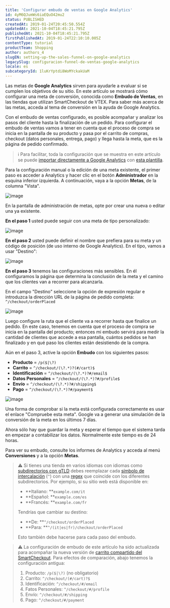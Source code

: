 ```yaml
---
title: 'Configurar embudo de ventas en Google Analytics'
id: 4yM6QJumWs6iaEQuO42mu2
status: PUBLISHED
createdAt: 2019-01-24T20:45:50.554Z
updatedAt: 2021-10-04T18:45:21.795Z
publishedAt: 2021-10-04T18:45:21.795Z
firstPublishedAt: 2019-01-24T22:10:10.005Z
contentType: tutorial
productTeam: Shopping
author: authors_4
slugEN: setting-up-the-sales-funnel-on-google-analytics
legacySlug: configuracion-funnel-de-ventas-google-analytics
locale: es
subcategoryId: 1luKrYptdi8WoMYckakUaM
---
```


Las metas de **Google Analytics** sirven para ayudarle a evaluar si se cumplen los objetivos de su sitio. En este artículo se mostrará cómo configurar una meta de conversión, conocida como __Embudo de Ventas__, en las tiendas que utilizan SmartCheckout de VTEX. Para saber más acerca de las metas, acceda al tema de conversión en la ayuda de Google Analytics.

Con el embudo de ventas configurado, es posible acompañar y analizar los pasos del cliente hasta la finalización de un pedido. Para configurar el embudo de ventas vamos a tener en cuenta que el proceso de compra se inicia en la pantalla de su producto y pasa por el carrito de compras, checkout (datos personales, entrega, pago) y llega hasta la meta, que es la página de pedido confirmado.

> ℹ️ Para facilitar, toda la configuración que se muestra en este artículo se puede [importar directamente a Google Analytics](https://support.google.com/analytics/answer/1032415?hl=es) con [esta plantilla](https://analytics.google.com/analytics/web/template?uid=tTp2GkIJRiGodszJbq8RsA).

Para la configuración manual o la edición de una meta existente, el primer paso es acceder a Analytics y hacer clic en el botón __Administrador__ en la esquina inferior izquierda. A continuación, vaya a la opción __Metas__, de la columna "Vista".

![image](//images.ctfassets.net/alneenqid6w5/1br6W1yFRuMWoO2wW8Iu04/de2c4c8938a856821b25fde18b2632a7/image.png)

En la pantalla de administración de metas, opte por crear una nueva o editar una ya existente.

__En el paso 1__ usted puede seguir con una meta de tipo personalizado:

![image](//images.ctfassets.net/alneenqid6w5/7GPxGfEoaA2GUqOGA48U2a/3b731dfd468a389813d0da16802df98f/image.png)

__En el paso 2__ usted puede definir el nombre que prefiera para su meta y un código de posición (de uso interno de Google Analytics). En el tipo, vamos a usar "Destino":

![image](//images.ctfassets.net/alneenqid6w5/6Sdi6PJ4e4SKiuUSeEgMii/d0f1e7fb597333867e4d56453922847a/image.png)

__En el paso 3__ tenemos las configuraciones más sensibles. En él configuramos la página que determina la conclusión de la meta y el camino que los clientes van a recorrer para alcanzarla.

En el campo "Destino" seleccione la opción de expresión regular e introduzca la dirección URL de la página de pedido completa: `^/checkout/orderPlaced`

![image](//images.ctfassets.net/alneenqid6w5/6lxVMRQt7GWcqqSiCGe40g/177d2cf23b65d5f2134fc389a5646b9b/image.png)

Luego configure la ruta que el cliente va a recorrer hasta que finalice un pedido. En este caso, tenemos en cuenta que el proceso de compra se inicia en la pantalla del producto; entonces mi embudo servirá para medir la cantidad de clientes que accede a esa pantalla, cuántos pedidos se han finalizado y en qué paso los clientes están desistiendo de la compra.

Aún en el paso 3, active la opción __Embudo__ con los siguientes pasos:

 - __Producto__ =  `/p($|\?)`
 - __Carrito__ = `^/checkout/(\?.*)?(#/cart)$`
 - __Identificación__ = `^/checkout/(\?.*)?#/email$`
 - __Datos Personales__ = `^/checkout/(\?.*)?#/profile$`
 - __Envío__ = `^/checkout/(\?.*)?#/shipping$`
 - __Pago__ =  `^/checkout/(\?.*)?#/payment$`

![image](//images.ctfassets.net/alneenqid6w5/4gzupPXI4w0gYWISUaCUQS/efb5f7cd239cae3cfd992b2b649e58b9/image.png)

Una forma de comprobar si la meta está configurada correctamente es usar el enlace "Compruebe esta meta". Google va a generar una simulación de la conversión de la meta en los últimos 7 días.

Ahora sólo hay que guardar la meta y esperar el tiempo que el sistema tarda en empezar a contabilizar los datos. Normalmente este tiempo es de 24 horas.

Para ver su embudo, consulte los informes de Analytics y acceda al menú __Conversiones__ y a la opción __Metas__.

> ⚠️ Si tienes una tienda en varios idiomas con idiomas como [subdirectorios con gTLD](https://support.google.com/webmasters/answer/182192?hl=es#locale-specific-urls) debes reemplazar cada [símbolo de intercalación](https://support.google.com/analytics/answer/1034376?hl=es&ref_topic=1034375) (`^`) con una [regex](https://support.google.com/analytics/answer/1034324?hl=es) que coincide con los diferentes subdirectorios. Por ejemplo, si su sitio web está disponible en: <ul> <li>**Italiano: **`example.com/it`</li> <li>**Español: **`example.com/es`</li> <li>**Francés: **`example.com/fr`</li> </ul> Tendrías que cambiar su destino: <ul> <li>**De: **`^/checkout/orderPlaced`</li> <li>**Para: **`^/(it|es|fr)/checkout/orderPlaced`</li> </ul> Esto también debe hacerse para cada paso del embudo.

> ⚠️ La configuración de embudo de este artículo ha sido actualizada para acompañar la nueva versión de [carrito compartido del SmartCheckout](http://help.vtex.com/es/tutorial/que-es-el-carrito-compartido). Para efectos de comparación, abajo tenemos la configuración antigua: <ol> <li>Producto: `/p($|\?)` (no obligatorio)</li> <li>Carrito: `^/checkout/(#/cart)?$`</li> <li>Identificación: `^/checkout/#/email`</li> <li>Fatos Personales: `^/checkout/#/profile`</li> <li>Envío: `^/checkout/#/shipping`</li> <li>Pago: `^/checkout/#/payment`</li> </ol>
